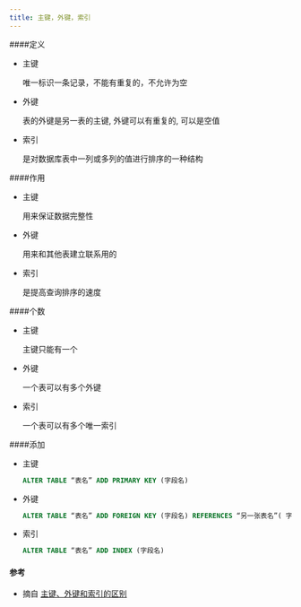 ```yaml
---
title: 主键，外键，索引
---
```


####定义

- 主键

  唯一标识一条记录，不能有重复的，不允许为空

- 外键

  表的外键是另一表的主键, 外键可以有重复的, 可以是空值

- 索引

  是对数据库表中一列或多列的值进行排序的一种结构

####作用

- 主键

  用来保证数据完整性

- 外键

  用来和其他表建立联系用的

- 索引

  是提高查询排序的速度

####个数

- 主键

  主键只能有一个

- 外键

  一个表可以有多个外键

- 索引

  一个表可以有多个唯一索引

####添加

- 主键

  ```sql
  ALTER TABLE “表名” ADD PRIMARY KEY (字段名)
  ```

- 外键

  ```sql
  ALTER TABLE “表名” ADD FOREIGN KEY (字段名) REFERENCES “另一张表名”( 字段名)
  ```

- 索引

  ```sql
  ALTER TABLE “表名” ADD INDEX (字段名)
  ```

#### 参考

- 摘自 [主键、外键和索引的区别](https://blog.csdn.net/zcl_love_wx/article/details/56845737)